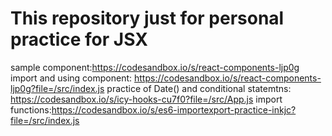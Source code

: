 # This repository just for personal practice for JSX

sample component:https://codesandbox.io/s/react-components-ljp0g
import and using component: https://codesandbox.io/s/react-components-ljp0g?file=/src/index.js
practice of Date() and conditional statemtns: https://codesandbox.io/s/icy-hooks-cu7f0?file=/src/App.js 
import functions:https://codesandbox.io/s/es6-importexport-practice-inkjc?file=/src/index.js
